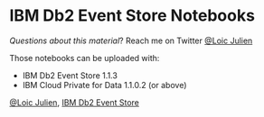 # IBM Db2 Event Store Notebooks

*Questions about this material*? Reach me on Twitter [@Loic Julien](https://twitter.com/loicjulien)

Those notebooks can be uploaded with:
* IBM Db2 Event Store 1.1.3
* IBM Cloud Private for Data 1.1.0.2 (or above)

[@Loic Julien](https://twitter.com/loicjulien), [IBM Db2 Event Store](https://www.ibm.com/products/db2-event-store)
